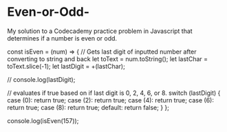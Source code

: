 # Even-or-Odd-
My solution to a Codecademy practice problem in Javascript that determines if a number is even or odd.


const isEven = (num) => {
  // Gets last digit of inputted number after converting to string and back
  let toText = num.toString();
  let lastChar = toText.slice(-1);
  let lastDigit = +(lastChar);

  // console.log(lastDigit);

// evaluates if true based on if last digit is 0, 2, 4, 6, or 8.
  switch (lastDigit) {
    case (0):
    return true;
    case (2):
    return true;
    case (4):
    return true;
    case (6):
    return true;
    case (8):
    return true;
    default:
    return false;
  }
}; 

console.log(isEven(157));
